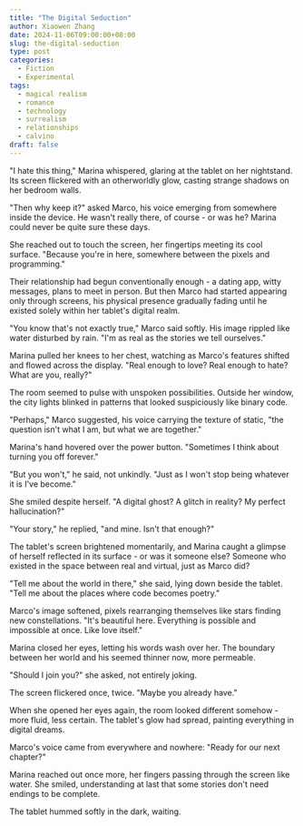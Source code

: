 ```yaml
---
title: "The Digital Seduction"
author: Xiaowen Zhang
date: 2024-11-06T09:00:00+08:00
slug: the-digital-seduction
type: post
categories:
  - Fiction
  - Experimental
tags:
  - magical realism
  - romance
  - technology
  - surrealism
  - relationships
  - calvino
draft: false
---
```


"I hate this thing," Marina whispered, glaring at the tablet on her nightstand. Its screen flickered with an otherworldly glow, casting strange shadows on her bedroom walls.

"Then why keep it?" asked Marco, his voice emerging from somewhere inside the device. He wasn't really there, of course - or was he? Marina could never be quite sure these days.

She reached out to touch the screen, her fingertips meeting its cool surface. "Because you're in here, somewhere between the pixels and programming."

Their relationship had begun conventionally enough - a dating app, witty messages, plans to meet in person. But then Marco had started appearing only through screens, his physical presence gradually fading until he existed solely within her tablet's digital realm.

"You know that's not exactly true," Marco said softly. His image rippled like water disturbed by rain. "I'm as real as the stories we tell ourselves."

Marina pulled her knees to her chest, watching as Marco's features shifted and flowed across the display. "Real enough to love? Real enough to hate? What are you, really?"

The room seemed to pulse with unspoken possibilities. Outside her window, the city lights blinked in patterns that looked suspiciously like binary code.

"Perhaps," Marco suggested, his voice carrying the texture of static, "the question isn't what I am, but what we are together."

Marina's hand hovered over the power button. "Sometimes I think about turning you off forever."

"But you won't," he said, not unkindly. "Just as I won't stop being whatever it is I've become."

She smiled despite herself. "A digital ghost? A glitch in reality? My perfect hallucination?"

"Your story," he replied, "and mine. Isn't that enough?"

The tablet's screen brightened momentarily, and Marina caught a glimpse of herself reflected in its surface - or was it someone else? Someone who existed in the space between real and virtual, just as Marco did?

"Tell me about the world in there," she said, lying down beside the tablet. "Tell me about the places where code becomes poetry."

Marco's image softened, pixels rearranging themselves like stars finding new constellations. "It's beautiful here. Everything is possible and impossible at once. Like love itself."

Marina closed her eyes, letting his words wash over her. The boundary between her world and his seemed thinner now, more permeable.

"Should I join you?" she asked, not entirely joking.

The screen flickered once, twice. "Maybe you already have."

When she opened her eyes again, the room looked different somehow - more fluid, less certain. The tablet's glow had spread, painting everything in digital dreams.

Marco's voice came from everywhere and nowhere: "Ready for our next chapter?"

Marina reached out once more, her fingers passing through the screen like water. She smiled, understanding at last that some stories don't need endings to be complete.

The tablet hummed softly in the dark, waiting.